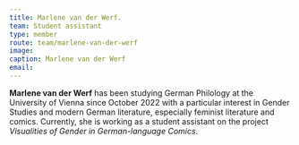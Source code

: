 ```yaml
---
title: Marlene van der Werf.
team: Student assistant
type: member
route: team/marlene-van-der-werf
image:
caption: Marlene van der Werf
email:
---
```


**Marlene van der Werf** has been studying German Philology at the University of Vienna since October 2022 with a particular interest in Gender Studies and modern German literature, especially feminist literature and comics. Currently, she is working as a student assistant on the project _Visualities of Gender in German-language Comics_.
